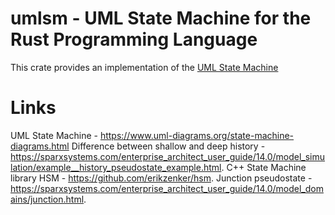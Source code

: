 # umlsm - UML State Machine for the Rust Programming Language
This crate provides an implementation of the [UML State Machine](https://www.uml-diagrams.org/state-machine-diagrams.html)


# Links
UML State Machine - https://www.uml-diagrams.org/state-machine-diagrams.html
Difference between shallow and deep history - https://sparxsystems.com/enterprise_architect_user_guide/14.0/model_simulation/example__history_pseudostate_example.html.
C++ State Machine library HSM - https://github.com/erikzenker/hsm.
Junction pseudostate - https://sparxsystems.com/enterprise_architect_user_guide/14.0/model_domains/junction.html.
